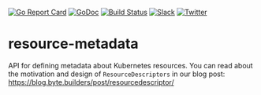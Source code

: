 [![Go Report Card](https://goreportcard.com/badge/kmodules.xyz/resource-metadata)](https://goreportcard.com/report/kmodules.xyz/resource-metadata)
[![GoDoc](https://godoc.org/kmodules.xyz/resource-metadata?status.svg "GoDoc")](https://godoc.org/kmodules.xyz/resource-metadata)
[![Build Status](https://travis-ci.org/kmodules/resource-metadata.svg?branch=master)](https://travis-ci.org/kmodules/resource-metadata)
[![Slack](https://shields.io/badge/Join_Slack-salck?color=4A154B&logo=slack)](https://slack.appscode.com)
[![Twitter](https://img.shields.io/twitter/follow/appscodehq.svg?style=social&logo=twitter&label=Follow)](https://twitter.com/intent/follow?screen_name=AppsCodeHQ)


# resource-metadata

API for defining metadata about Kubernetes resources. You can read about the motivation and design of `ResourceDescriptors` in our blog post: https://blog.byte.builders/post/resourcedescriptor/
